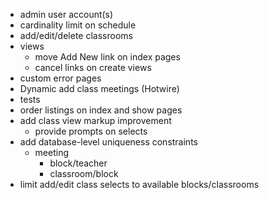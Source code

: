 - admin user account(s)
- cardinality limit on schedule
- add/edit/delete classrooms
- views
  - move Add New link on index pages
  - cancel links on create views
- custom error pages
- Dynamic add class meetings (Hotwire)
- tests
- order listings on index and show pages
- add class view markup improvement
  - provide prompts on selects
- add database-level uniqueness constraints
  - meeting
    - block/teacher
    - classroom/block
- limit add/edit class selects to available blocks/classrooms
